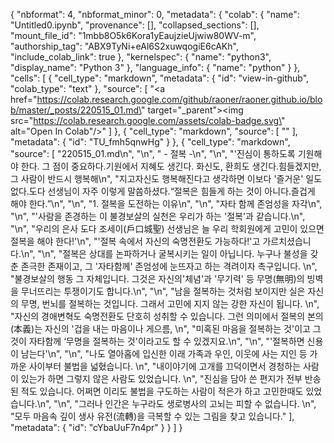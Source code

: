 {
  "nbformat": 4,
  "nbformat_minor": 0,
  "metadata": {
    "colab": {
      "name": "Untitled0.ipynb",
      "provenance": [],
      "collapsed_sections": [],
      "mount_file_id": "1mbb8O5k6Kora1yEaujzieUjwiw80WV-m",
      "authorship_tag": "ABX9TyNi+eAl6S2xuwqogiE6cAKh",
      "include_colab_link": true
    },
    "kernelspec": {
      "name": "python3",
      "display_name": "Python 3"
    },
    "language_info": {
      "name": "python"
    }
  },
  "cells": [
    {
      "cell_type": "markdown",
      "metadata": {
        "id": "view-in-github",
        "colab_type": "text"
      },
      "source": [
        "<a href=\"https://colab.research.google.com/github/raoner/raoner.github.io/blob/master/_posts/220515_01.md\" target=\"_parent\"><img src=\"https://colab.research.google.com/assets/colab-badge.svg\" alt=\"Open In Colab\"/></a>"
      ]
    },
    {
      "cell_type": "markdown",
      "source": [
        ""
      ],
      "metadata": {
        "id": "TU_fmh5qnwHg"
      }
    },
    {
      "cell_type": "markdown",
      "source": [
        "220515_01.md\n",
        "\n",
        " - 절복 -\n",
        "\n",
        "'진심이 통하도록 기원해야 한다. 그 점이 중요하다.기원에서 지혜도 생긴다. 화신도, 환희도 생긴다.힘들겠지만, 그 사람이 반드시 행복해\n",
        "지고자신도 행복해진다고 생각하면 이보다 '즐거운' 일도 없다.도다 선생님이 자주 이렇게 말씀하셨다.“절복은 힘들게 하는 것이 아니다.즐겁게 해야 한다.”\n",
        "\n",
        "1. 절복을 도전하는 이유\n",
        "\n",
        "자타 함께 존엄성을 자각\n",
        "\n",
        "'사람을 존경하는 이 불경보살의 실천은 우리가 하는 '절복'과 같습니다.\n",
        "\n",
        "우리의 은사 도다 조세이(戶口城聖) 선생님은 늘 우리 학회원에게 고민이 있으면 절복을 해야 한다!'\n",
        "'절복 속에서 자신의 숙명전환도 가능하다!'고 가르치셨습니다.\n",
        "\n",
        "절복은 상대를 논파하거나 굴복시키는 일이 아닙니다. 누구나 불성을 갖춘 존극한 존재이고, 그 '자타함께' 존엄성에 눈뜨자고 하는 격려이자 촉구입니다. \n",
        "불경보살의 행동 그 자체입니다. 그것은 자신의'체념'과 '무기력' 등 무명(無明)의 빙벽을 무너뜨리는 투쟁이기도 합니다.\n",
        "\n",
        "남을 절복하는 것처럼 보이지만 실은 자신의 무명, 번뇌를 절복하는 것입니다. 그래서 고민에 지지 않는 강한 자신이 됩니다. \n",
        "자신의 경애변혁도 숙명전환도 단호히 성취할 수 있습니다. 그런 의미에서 절복의 본의(本義)는 자신의 '겁을 내는 마음이나 게으름, \n",
        "미혹된 마음을 절복하는 것'이고 그것이 자타함께 ‘무명을 절복하는 것'이라고도 할 수 있겠지요.\n",
        "\n",
        "'절복하면 신용이 남는다'\n",
        "\n",
        "나도 열아홉에 입신한 이래 가족과 우인, 이웃에 사는 지인 등 가까운 사이부터 불법을 넓혔습니다. \n",
        "내이야기에 고개를 끄덕이면서 경청하는 사람이 있는가 하면 그렇지 않은 사람도 있었습니다. \n",
        "진심을 담아 쓴 편지가 전부 반송된 적도 있습니다. 어쩌면 이리도 불법을 구도하는 사람이 적은가 하고 고민한때도 있었습니다.\n",
        "\n",
        "그러나 인간은 누구라도 생로병사의 고뇌는 피할 수 없습니다. \n",
        "모두 마음속 깊이 생사 유전(流轉)을 극복할 수 있는 그림을 찾고 있습니다."
      ],
      "metadata": {
        "id": "cYbaUuF7n4pr"
      }
    }
  ]
}